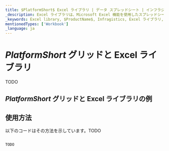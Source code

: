 ```yaml
---
title: $PlatformShort$ Excel ライブラリ | データ スプレッドシート | インフラジスティックス
_description: Excel ライブラリは、Microsoft Excel 機能を使用したスプレッドシート データで作業が可能になります。Excel からアプリケーションへデータを簡単に転送できます。
_keywords: Excel library, $ProductName$, Infragistics, Excel ライブラリ, インフラジスティックス
mentionedTypes: ['Workbook']
_language: ja
---
```

# $PlatformShort$ グリッドと Excel ライブラリ

TODO

## $PlatformShort$ グリッドと Excel ライブラリの例


<code-view style="height: 500px" 
           data-demos-base-url="{environment:dvDemosBaseUrl}" 
           iframe-src="{environment:dvDemosBaseUrl}/excel/excel-library-working-with-grids" alt="$PlatformShort$ グリッドと Excel ライブラリの例">
</code-view>
<sample-button src="excel/excel-library/working-with-grids"></sample-button>


<div class="divider--half"></div>

## 使用方法
以下のコードはその方法を示しています。TODO

```ts

TODO

```